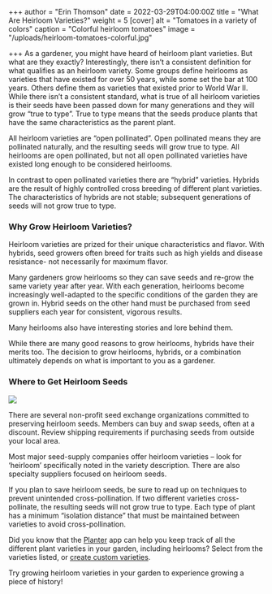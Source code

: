 +++
author = "Erin Thomson"
date = 2022-03-29T04:00:00Z
title = "What Are Heirloom Varieties?"
weight = 5
[cover]
alt = "Tomatoes in a variety of colors"
caption = "Colorful heirloom tomatoes"
image = "/uploads/heirloom-tomatoes-colorful.jpg"

+++
As a gardener, you might have heard of heirloom plant varieties. But what are they exactly? Interestingly, there isn’t a consistent definition for what qualifies as an heirloom variety. Some groups define heirlooms as varieties that have existed for over 50 years, while some set the bar at 100 years. Others define them as varieties that existed prior to World War II. While there isn’t a consistent standard, what is true of all heirloom varieties is their seeds have been passed down for many generations and they will grow “true to type”. True to type means that the seeds produce plants that have the same characteristics as the parent plant.

All heirloom varieties are “open pollinated”. Open pollinated means they are pollinated naturally, and the resulting seeds will grow true to type. All heirlooms are open pollinated, but not all open pollinated varieties have existed long enough to be considered heirlooms.

In contrast to open pollinated varieties there are “hybrid” varieties. Hybrids are the result of highly controlled cross breeding of different plant varieties. The characteristics of hybrids are not stable; subsequent generations of seeds will not grow true to type.

### Why Grow Heirloom Varieties?

Heirloom varieties are prized for their unique characteristics and flavor. With hybrids, seed growers often breed for traits such as high yields and disease resistance- not necessarily for maximum flavor.

Many gardeners grow heirlooms so they can save seeds and re-grow the same variety year after year. With each generation, heirlooms become increasingly well-adapted to the specific conditions of the garden they are grown in. Hybrid seeds on the other hand must be purchased from seed suppliers each year for consistent, vigorous results.

Many heirlooms also have interesting stories and lore behind them.

While there are many good reasons to grow heirlooms, hybrids have their merits too. The decision to grow heirlooms, hybrids, or a combination ultimately depends on what is important to you as a gardener.

### Where to Get Heirloom Seeds

![](https://blog.planter.garden/uploads/planting-bean-seeds2.jpg)

There are several non-profit seed exchange organizations committed to preserving heirloom seeds. Members can buy and swap seeds, often at a discount. Review shipping requirements if purchasing seeds from outside your local area.

Most major seed-supply companies offer heirloom varieties – look for ‘heirloom’ specifically noted in the variety description. There are also specialty suppliers focused on heirloom seeds.

If you plan to save heirloom seeds, be sure to read up on techniques to prevent unintended cross-pollination. If two different varieties cross-pollinate, the resulting seeds will not grow true to type. Each type of plant has a minimum “isolation distance” that must be maintained between varieties to avoid cross-pollination.

Did you know that the [Planter](https://planter.garden/) app can help you keep track of all the different plant varieties in your garden, including heirlooms? Select from the varieties listed, or [create custom varieties](https://info.planter.garden/varieties).

Try growing heirloom varieties in your garden to experience growing a piece of history!